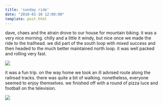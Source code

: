 ```yaml
---
title: 'sunday ride'
date: "2010-01-10 12:00:00"
template: post.html
---
```


dave, chaes and the atrain drove to our house for mountain biking. it was a very nice morning. chilly and a little it windy, but nice once we made the ride to the trailhead. we did part of the south loop with mixed success and then headed to the much better maintained north loop. it was well packed and rolling very fast.

![](http://slowtheory.openphoto.me.s3.amazonaws.com/custom/201001/P1100016-32a59d_600x600.jpg)

it was a fun trip. on the way home we took an ill advised route along the railroad tracks. there was quite a bit of walking. nonetheless, everyone seemed to enjoy themselves. we finished off with a round of pizza luce and football on the television.

![](http://slowtheory.openphoto.me.s3.amazonaws.com/custom/201001/P1100014-7231d2_600x600.jpg)
